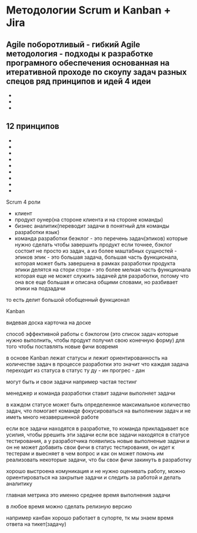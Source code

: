# Методологии Scrum и Kanban + Jira

Agile 
поборотливый - гибкий
Agile методология - подходы к разработке програмного обеспечения основанная на итеративной проходе по скоупу задач разных спецов 
ряд принципов и идей
4 идеи
-
-
-
- 
12 принципов
-
-
-
-
-
-
-
-
-
-




Scrum
4 роли
- клиент
- продукт оунер(на стороне клиента и на стороне команды)
- бизнес аналитик(переводит задачи в понятный для команды разработки язык)
- команда разработки
беэклог - это перечень задач(эпиков) которые нужно сделать чтобы завершить продукт
если точнее, бэклог состоит не просто из задач, а из более маштабных сущностей - эпиков 
эпик - это большая задача, большая часть функционала, которая может быть завершена в рамках разработки продукта
эпики делятся на стори
стори - это более мелкая часть функционала которая еще не может служить задачей для разработки, потому что она все еще большая и описана общими словами, но разбивает эпики на подзадачи

то есть делит большой обобщенный функционал 



Kanban 

видевая доска
карточка на доске

способ эффективной работы с бэклогом (это список задач которые нужно выполнить, чтобы продукт получил свою конечную форму)
для того чтобы поставлять новые фичи вовремя

в основе Kanban лежат статусы и лежит ориентированность на количестве задач в процессе разработки
это значит что каждая задача переходит из статуса в статус
ту ду - ин прогрес - дан

могут быть и свои задачи например частая тестинг

менеджер		 и 		команда разработки
ставит задачи		      выполняет задачи

в каждом статусе может быть определенное максимальное количество задач, что помогает команде фокусироваться на выполнении задач и не иметь много незавершенной работе

если все задачи находятся в разработке, то команда прикладывает все усилия, чтобы ррешить эти задачи
если все задачи находятся в статусе тестирования, а у разработчика появились новые выполненые задачи и он не может добавить свои фичи в статус тестирования, он идет к тестерам и выесняет в чем вопрос и как он может помочь им реализовать некоторые задачи, что бы свои фичи закинуть в разработку

хорошо выстроена комуникация и не нужно оценивать работу, можно ориентироваться на закрытые задачи и следить за работой и делать аналитику

главная метрика это именно среднее время выполнения задачи

в любое время можно сделать релизную версию

например
канбан хорошо работает в супорте, тк мы знаем время ответа на тикет(задачу) 




